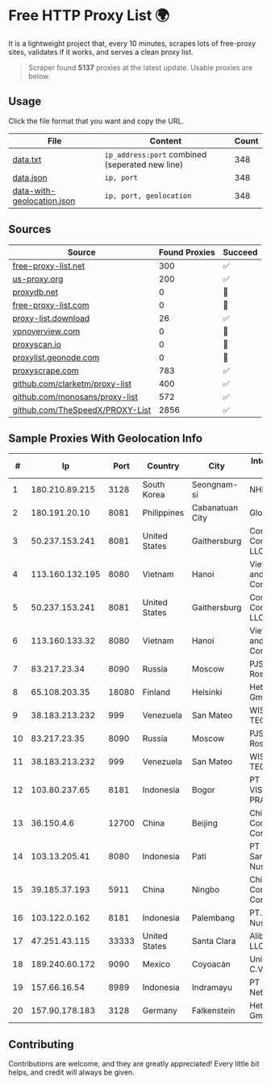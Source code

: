 
# Free HTTP Proxy List 🌍

It is a lightweight project that, every 10 minutes, scrapes lots of free-proxy sites, validates if it works, and serves a clean proxy list.


> Scraper found **5137** proxies at the latest update. Usable proxies are below.

## Usage

Click the file format that you want and copy the URL.


|File|Content|Count|
|----|-------|-----|
|[data.txt](https://raw.githubusercontent.com/themiralay/Proxy-List-World/master/data.txt)|`ip_address:port` combined (seperated new line)|348|
|[data.json](https://raw.githubusercontent.com/themiralay/Proxy-List-World/master/data.json)|`ip, port`|348|
|[data-with-geolocation.json](https://raw.githubusercontent.com/themiralay/Proxy-List-World/master/data-with-geolocation.json)|`ip, port, geolocation`|348|

## Sources

|Source|Found Proxies|Succeed|
|------|-------------|-------|
|[free-proxy-list.net](https://free-proxy-list.net)|300|✅|
|[us-proxy.org](https://www.us-proxy.org)|200|✅|
|[proxydb.net](http://proxydb.net)|0|🚫|
|[free-proxy-list.com](https://free-proxy-list.com/?page=&port=&type%5B%5D=http&type%5B%5D=https&up_time=0&search=Search)|0|🚫|
|[proxy-list.download](https://www.proxy-list.download/HTTP)|26|✅|
|[vpnoverview.com](https://vpnoverview.com/privacy/anonymous-browsing/free-proxy-servers)|0|🚫|
|[proxyscan.io](https://www.proxyscan.io)|0|🚫|
|[proxylist.geonode.com](https://proxylist.geonode.com/api/proxy-list?limit=300&page=1&sort_by=lastChecked&sort_type=desc&protocols=http,https)|0|🚫|
|[proxyscrape.com](https://api.proxyscrape.com/v2/?request=displayproxies&protocol=http&timeout=10000&country=all&ssl=all&anonymity=all)|783|✅|
|[github.com/clarketm/proxy-list](https://raw.githubusercontent.com/clarketm/proxy-list/master/proxy-list-raw.txt)|400|✅|
|[github.com/monosans/proxy-list](https://raw.githubusercontent.com/monosans/proxy-list/main/proxies/http.txt)|572|✅|
|[github.com/TheSpeedX/PROXY-List](https://raw.githubusercontent.com/TheSpeedX/PROXY-List/master/http.txt)|2856|✅|


## Sample Proxies With Geolocation Info

|#|Ip|Port|Country|City|Internet Service Provider|
|-|--|----|-------|----|-------------------------|
|1|180.210.89.215|3128|South Korea|Seongnam-si|NHNCLOUD|
|2|180.191.20.10|8081|Philippines|Cabanatuan City|Globe Telecom|
|3|50.237.153.241|8081|United States|Gaithersburg|Comcast Cable Communications, LLC|
|4|113.160.132.195|8080|Vietnam|Hanoi|VietNam Post and Telecom Corporation|
|5|50.237.153.241|8081|United States|Gaithersburg|Comcast Cable Communications, LLC|
|6|113.160.133.32|8080|Vietnam|Hanoi|VietNam Post and Telecom Corporation|
|7|83.217.23.34|8090|Russia|Moscow|PJSC Rostelecom|
|8|65.108.203.35|18080|Finland|Helsinki|Hetzner Online GmbH|
|9|38.183.213.232|999|Venezuela|San Mateo|WISP TECNOGER, C.A.|
|10|83.217.23.35|8090|Russia|Moscow|PJSC Rostelecom|
|11|38.183.213.232|999|Venezuela|San Mateo|WISP TECNOGER, C.A.|
|12|103.80.237.65|8181|Indonesia|Bogor|PT MITRA VISIONER PRATAMA|
|13|36.150.4.6|12700|China|Beijing|China Mobile Communications Corporation|
|14|103.13.205.41|8080|Indonesia|Pati|PT Jaringanku Sarana Nusantara Pati|
|15|39.185.37.193|5911|China|Ningbo|China Mobile Communications Corporation|
|16|103.122.0.162|8181|Indonesia|Palembang|PT. Java Digital Nusantara|
|17|47.251.43.115|33333|United States|Santa Clara|Alibaba Cloud LLC|
|18|189.240.60.172|9090|Mexico|Coyoacán|Uninet S.A. de C.V.|
|19|157.66.16.54|8989|Indonesia|Indramayu|PT Mitra Mandiri Network|
|20|157.90.178.183|3128|Germany|Falkenstein|Hetzner Online GmbH|



## Contributing

Contributions are welcome, and they are greatly appreciated! Every
little bit helps, and credit will always be given.

